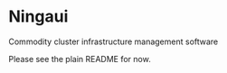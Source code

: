 # Ningaui
Commodity cluster infrastructure management software

Please see the plain README for now. 

